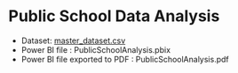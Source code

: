 # Public School Data Analysis

- Dataset: <a href="https://data.cese.nsw.gov.au/data/dataset/nsw-public-schools-master-dataset/resource/2ac19870-44f6-443d-a0c3-4c867f04c305">master_dataset.csv</a>
- Power BI file : PublicSchoolAnalysis.pbix
- Power BI file exported to PDF : PublicSchoolAnalysis.pdf

